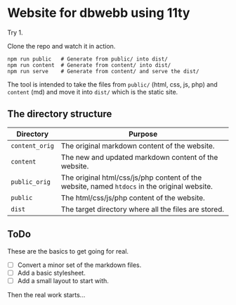 Website for dbwebb using 11ty
=========================

Try 1.

Clone the repo and watch it in action.

```text
npm run public   # Generate from public/ into dist/
npm run content  # Generate from content/ into dist/
npm run serve    # Generate from content/ and serve the dist/
```

The tool is intended to take the files from `public/` (html, css, js, php) and `content` (md) and move it into `dist/` which is the static site.



The directory structure
--------------------------

| Directory | Purpose |
|-----------|---------|
| `content_orig` | The original markdown content of the website. |
| `content` | The new and updated markdown content of the website. |
| `public_orig` | The original html/css/js/php content of the website, named `htdocs` in the original website. |
| `public` | The html/css/js/php content of the website. |
| `dist` | The target directory where all the files are stored. |



ToDo
--------------------------

These are the basics to get going for real.

* [ ] Convert a minor set of the markdown files.
* [ ] Add a basic stylesheet.
* [ ] Add a small layout to start with.
 
Then the real work starts...
